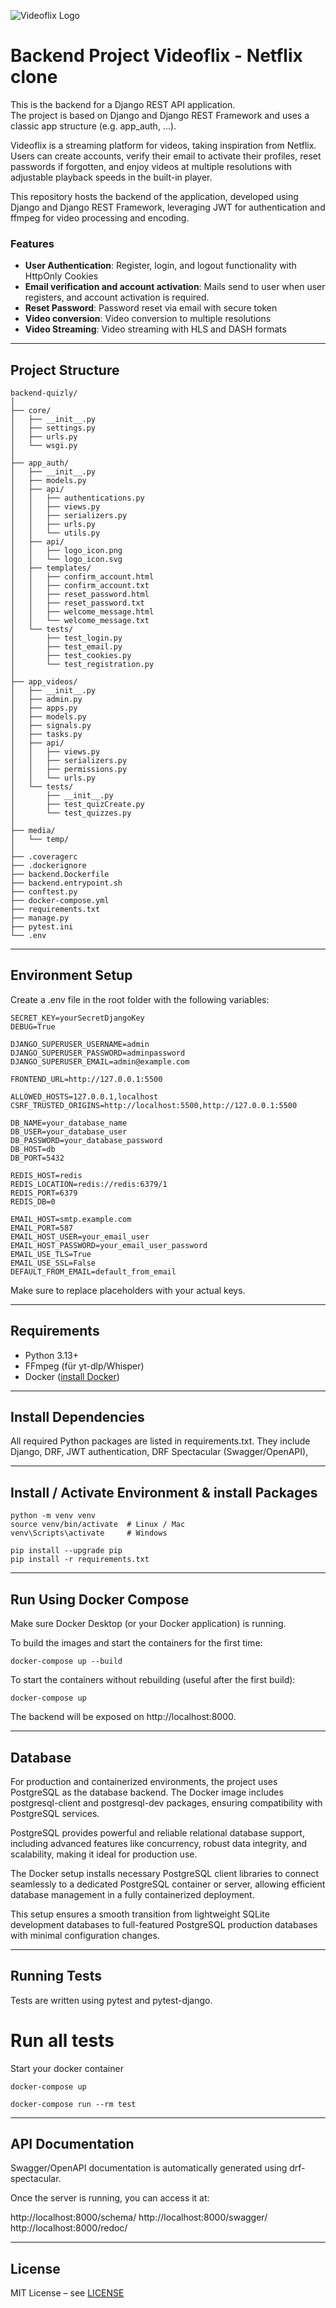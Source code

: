 ![Videoflix Logo](app_auth/logo/app_auth/logo_icon.png)

# Backend Project Videoflix - Netflix clone

This is the backend for a Django REST API application.  
The project is based on Django and Django REST Framework and uses a classic app structure (e.g. app_auth, ...).  

Videoflix is a streaming platform for videos, taking inspiration from Netflix. Users can create accounts, verify their email to activate their profiles, reset passwords if forgotten, and enjoy videos at multiple resolutions with adjustable playback speeds in the built-in player.

This repository hosts the backend of the application, developed using Django and Django REST Framework, leveraging JWT for authentication and ffmpeg for video processing and encoding.


### Features

- **User Authentication**: Register, login, and logout functionality with HttpOnly Cookies
- **Email verification and account activation**: Mails send to user when user registers, and account activation is required.
- **Reset Password**: Password reset via email with secure token
- **Video conversion**: Video conversion to multiple resolutions
- **Video Streaming**: Video streaming with HLS and DASH formats

---

## Project Structure

```
backend-quizly/
│
├── core/
│   ├── __init__.py
│   ├── settings.py
│   ├── urls.py
│   └── wsgi.py
│
├── app_auth/
│   ├── __init__.py
│   ├── models.py
│   ├── api/
│   │   ├── authentications.py
│   │   ├── views.py
│   │   ├── serializers.py
│   │   ├── urls.py
│   │   └── utils.py
│   ├── api/
│   │   ├── logo_icon.png
│   │   └── logo_icon.svg
│   ├── templates/
│   │   ├── confirm_account.html
│   │   ├── confirm_account.txt
│   │   ├── reset_password.html
│   │   ├── reset_password.txt
│   │   ├── welcome_message.html
│   │   └── welcome_message.txt
│   └── tests/
│       ├── test_login.py
│       ├── test_email.py
│       ├── test_cookies.py
│       └── test_registration.py
│
├── app_videos/
│   ├── __init__.py
│   ├── admin.py
│   ├── apps.py
│   ├── models.py
│   ├── signals.py
│   ├── tasks.py
│   ├── api/
│   │   ├── views.py
│   │   ├── serializers.py
│   │   ├── permissions.py
│   │   └── urls.py
│   └── tests/
│       ├── __init__.py
│       ├── test_quizCreate.py
│       └── test_quizzes.py
│
├── media/
│   └── temp/
│
├── .coveragerc
├── .dockerignore
├── backend.Dockerfile
├── backend.entrypoint.sh
├── conftest.py
├── docker-compose.yml
├── requirements.txt
├── manage.py                    
├── pytest.ini
└── .env
```

---

## Environment Setup

Create a .env file in the root folder with the following variables:

```
SECRET_KEY=yourSecretDjangoKey
DEBUG=True

DJANGO_SUPERUSER_USERNAME=admin
DJANGO_SUPERUSER_PASSWORD=adminpassword
DJANGO_SUPERUSER_EMAIL=admin@example.com

FRONTEND_URL=http://127.0.0.1:5500

ALLOWED_HOSTS=127.0.0.1,localhost
CSRF_TRUSTED_ORIGINS=http://localhost:5500,http://127.0.0.1:5500

DB_NAME=your_database_name
DB_USER=your_database_user
DB_PASSWORD=your_database_password
DB_HOST=db
DB_PORT=5432

REDIS_HOST=redis
REDIS_LOCATION=redis://redis:6379/1
REDIS_PORT=6379
REDIS_DB=0

EMAIL_HOST=smtp.example.com
EMAIL_PORT=587
EMAIL_HOST_USER=your_email_user
EMAIL_HOST_PASSWORD=your_email_user_password
EMAIL_USE_TLS=True
EMAIL_USE_SSL=False
DEFAULT_FROM_EMAIL=default_from_email
```

Make sure to replace placeholders with your actual keys.

---

## Requirements

- Python 3.13+
- FFmpeg (für yt-dlp/Whisper)
- Docker ([install Docker](https://docs.docker.com/get-docker/))

---

## Install Dependencies

All required Python packages are listed in requirements.txt.
They include Django, DRF, JWT authentication, DRF Spectacular (Swagger/OpenAPI),

---

## Install / Activate Environment & install Packages

```
python -m venv venv
source venv/bin/activate  # Linux / Mac
venv\Scripts\activate     # Windows
```

```
pip install --upgrade pip
pip install -r requirements.txt
```

---

## Run Using Docker Compose

Make sure Docker Desktop (or your Docker application) is running.

To build the images and start the containers for the first time:
```
docker-compose up --build
```

To start the containers without rebuilding (useful after the first build):
```
docker-compose up
```

The backend will be exposed on http://localhost:8000.

---

## Database

For production and containerized environments, the project uses PostgreSQL as the database backend. The Docker image includes postgresql-client and postgresql-dev packages, ensuring compatibility with PostgreSQL services.

PostgreSQL provides powerful and reliable relational database support, including advanced features like concurrency, robust data integrity, and scalability, making it ideal for production use.

The Docker setup installs necessary PostgreSQL client libraries to connect seamlessly to a dedicated PostgreSQL container or server, allowing efficient database management in a fully containerized deployment.

This setup ensures a smooth transition from lightweight SQLite development databases to full-featured PostgreSQL production databases with minimal configuration changes.

---

## Running Tests

Tests are written using pytest and pytest-django.

# Run all tests
Start your docker container
```
docker-compose up
```
```
docker-compose run --rm test  
```

---

## API Documentation

Swagger/OpenAPI documentation is automatically generated using drf-spectacular.

Once the server is running, you can access it at:

http://localhost:8000/schema/
http://localhost:8000/swagger/
http://localhost:8000/redoc/

---

## License

MIT License – see [LICENSE](LICENSE)  
